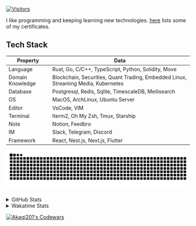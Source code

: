 <!-- markdownlint-disable MD041 MD010 MD033 -->
[![Visitors](https://api.visitorbadge.io/api/daily?path=Akagi201%2FAkagi201&label=Visitors%20Today&countColor=%2337d67a)](https://visitorbadge.io/status?path=Akagi201%2FAkagi201)

I like programming and keeping learning new technologies. [here](https://github.com/Akagi201/blockchain) lists some of my certificates.

## Tech Stack

| Property         	| Data                                                                               	|
|------------------	|------------------------------------------------------------------------------------	|
| Language         	| Rust, Go, C/C++, TypeScript, Python, Solidity, Move                                 |
| Domain Knowledge 	| Blockchain, Securities, Quant Trading, Embedded Linux, Streaming Media, Kubernetes 	|
| Database         	| Postgresql, Redis, Sqlite, TimescaleDB, Meilisearch                                 |
| OS               	| MacOS, ArchLinux, Ubuntu Server                                                     |
| Editor           	| VsCode, VIM                                                                        	|
| Terminal          | Iterm2, Oh My Zsh, Tmux, Starship                                                   |
| Note             	| Notion, Feedbro                                                                    	|
| IM               	| Slack, Telegram, Discord                                                            |
| Framework         | React, Nest.js, Next.js, Flutter                                                   	|

[![github contribution grid snake animation](https://raw.githubusercontent.com/Akagi201/Akagi201/output/github-contribution-grid-snake.svg#gh-light-mode-only)](https://github.com/Akagi201)

<details>
<summary>GitHub Stats</summary>
  <a href="https://github.com/Akagi201"><img alt="Profile Detail" src="https://raw.githubusercontent.com/Akagi201/Akagi201/master/profile-summary-card-output/dracula/0-profile-details.svg" /></a>
  <a href="https://github.com/Akagi201"><img alt="Github Stats" src="https://raw.githubusercontent.com/Akagi201/Akagi201/master/profile-summary-card-output/dracula/3-stats.svg" /></a>
  <a href="https://github.com/Akagi201"><img alt="Lang By Commits" src="https://raw.githubusercontent.com/Akagi201/Akagi201/master/profile-summary-card-output/dracula/2-most-commit-language.svg" /></a>
</details>

<details>
<summary>Wakatime Stats</summary>
<br>

<!--START_SECTION:waka-->

```txt
From: 13 February 2024 - To: 20 February 2024

Total Time: 60 hrs 58 mins

Other        54 hrs 22 mins  ██████████████████████▒░░   89.18 %
sh           2 hrs 43 mins   █░░░░░░░░░░░░░░░░░░░░░░░░   04.46 %
Rust         2 hrs 5 mins    █░░░░░░░░░░░░░░░░░░░░░░░░   03.42 %
Go           20 mins         ░░░░░░░░░░░░░░░░░░░░░░░░░   00.55 %
Markdown     19 mins         ░░░░░░░░░░░░░░░░░░░░░░░░░   00.53 %
SQL          15 mins         ░░░░░░░░░░░░░░░░░░░░░░░░░   00.41 %
Solidity     14 mins         ░░░░░░░░░░░░░░░░░░░░░░░░░   00.39 %
TOML         11 mins         ░░░░░░░░░░░░░░░░░░░░░░░░░   00.32 %
Bash         8 mins          ░░░░░░░░░░░░░░░░░░░░░░░░░   00.24 %
TypeScript   4 mins          ░░░░░░░░░░░░░░░░░░░░░░░░░   00.14 %
```

<!--END_SECTION:waka-->

</details>

<a href="https://www.codewars.com/users/Akagi201"><img alt="Akagi201's Codewars" src="https://www.codewars.com/users/Akagi201/badges/small"></a>
